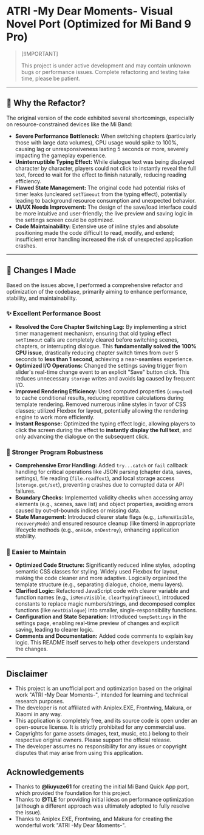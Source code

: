 # ATRI -My Dear Moments- Visual Novel Port (Optimized for Mi Band 9 Pro)

> \[!IMPORTANT]
> 
> This project is under active development and may contain unknown bugs or performance issues. Complete refactoring and testing take time, please be patient.

---

## 🤔 Why the Refactor?

The original version of the code exhibited several shortcomings, especially on resource-constrained devices like the Mi Band:

*   **Severe Performance Bottleneck:** When switching chapters (particularly those with large data volumes), CPU usage would spike to 100%, causing lag or unresponsiveness lasting 5 seconds or more, severely impacting the gameplay experience.
*   **Uninterruptible Typing Effect:** While dialogue text was being displayed character by character, players could not click to instantly reveal the full text, forced to wait for the effect to finish naturally, reducing reading efficiency.
*   **Flawed State Management:** The original code had potential risks of timer leaks (uncleared `setTimeout` from the typing effect), potentially leading to background resource consumption and unexpected behavior.
*   **UI/UX Needs Improvement:** The design of the save/load interface could be more intuitive and user-friendly; the live preview and saving logic in the settings screen could be optimized.
*   **Code Maintainability:** Extensive use of inline styles and absolute positioning made the code difficult to read, modify, and extend; insufficient error handling increased the risk of unexpected application crashes.

---

## 🔧 Changes I Made

Based on the issues above, I performed a comprehensive refactor and optimization of the codebase, primarily aiming to enhance performance, stability, and maintainability.

### ✨ Excellent Performance Boost

*   **Resolved the Core Chapter Switching Lag:** By implementing a strict timer management mechanism, ensuring that old typing effect `setTimeout` calls are completely cleared before switching scenes, chapters, or interrupting dialogue. This **fundamentally solved the 100% CPU issue**, drastically reducing chapter switch times from over 5 seconds to **less than 1 second**, achieving a near-seamless experience.
*   **Optimized I/O Operations:** Changed the settings saving trigger from slider's real-time change event to an explicit "Save" button click. This reduces unnecessary `storage` writes and avoids lag caused by frequent I/O.
*   **Improved Rendering Efficiency:** Used computed properties (`computed`) to cache conditional results, reducing repetitive calculations during template rendering. Removed numerous inline styles in favor of CSS classes; utilized Flexbox for layout, potentially allowing the rendering engine to work more efficiently.
*   **Instant Response:** Optimized the typing effect logic, allowing players to click the screen during the effect to **instantly display the full text**, and only advancing the dialogue on the subsequent click.

### 🧱 Stronger Program Robustness

*   **Comprehensive Error Handling:** Added `try...catch` or `fail` callback handling for critical operations like JSON parsing (chapter data, saves, settings), file reading (`file.readText`), and local storage access (`storage.get/set`), preventing crashes due to corrupted data or API failures.
*   **Boundary Checks:** Implemented validity checks when accessing array elements (e.g., scenes, save list) and object properties, avoiding errors caused by out-of-bounds indices or missing data.
*   **State Management:** Introduced clearer state flags (e.g., `isMenuVisible`, `recoveryMode`) and ensured resource cleanup (like timers) in appropriate lifecycle methods (e.g., `onHide`, `onDestroy`), enhancing application stability.

### 🧰 Easier to Maintain

*   **Optimized Code Structure:** Significantly reduced inline styles, adopting semantic CSS classes for styling. Widely used Flexbox for layout, making the code cleaner and more adaptive. Logically organized the template structure (e.g., separating dialogue, choice, menu layers).
*   **Clarified Logic:** Refactored JavaScript code with clearer variable and function names (e.g., `isMenuVisible`, `clearTypingTimeout`), introduced constants to replace magic numbers/strings, and decomposed complex functions (like `nextDialogue`) into smaller, single-responsibility functions.
*   **Configuration and State Separation:** Introduced `tempSettings` in the settings page, enabling real-time preview of changes and explicit saving, leading to clearer logic.
*   **Comments and Documentation:** Added code comments to explain key logic. This README itself serves to help other developers understand the changes.

---

## Disclaimer

*   This project is an unofficial port and optimization based on the original work "ATRI -My Dear Moments-", intended for learning and technical research purposes.
*   The developer is not affiliated with Aniplex.EXE, Frontwing, Makura, or Xiaomi in any way.
*   This application is completely free, and its source code is open under an open-source license. It is strictly prohibited for any commercial use.
*   Copyrights for game assets (images, text, music, etc.) belong to their respective original owners. Please support the official release.
*   The developer assumes no responsibility for any issues or copyright disputes that may arise from using this application.

## Acknowledgements

*   Thanks to **@liuyuze61** for creating the initial Mi Band Quick App port, which provided the foundation for this project.
*   Thanks to **@TLE** for providing initial ideas on performance optimization (although a different approach was ultimately adopted to fully resolve the issue).
*   Thanks to Aniplex.EXE, Frontwing, and Makura for creating the wonderful work "ATRI -My Dear Moments-".
